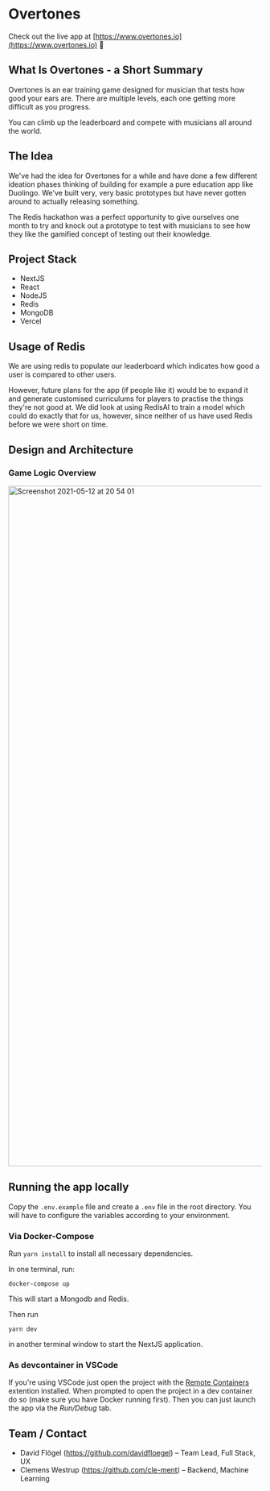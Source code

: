 # Overtones

Check out the live app at 
[https://www.overtones.io](https://www.overtones.io) 🚀 

## What Is Overtones - a Short Summary

Overtones is an ear training game designed for musician that tests how good your ears are. There are multiple levels, each one getting more difficult as you progress. 

You can climb up the leaderboard and compete with musicians all around the world.

## The Idea

We've had the idea for Overtones for a while and have done a few different ideation phases thinking of building for example a pure education app like Duolingo. We've built very, very basic prototypes but have never gotten around to actually releasing something.

The Redis hackathon was a perfect opportunity to give ourselves one month to try and knock out a prototype to test with musicians to see how they like the gamified concept of testing out their knowledge.

## Project Stack

- NextJS
- React
- NodeJS
- Redis
- MongoDB
- Vercel

## Usage of Redis

We are using redis to populate our leaderboard which indicates how good a user 
is compared to other users.

However, future plans for the app (if people like it) would be to expand it and generate customised curriculums for players to practise the things they're not good at. 
We did look at using RedisAI to train a model which could do exactly that for us, however, since neither of us have used Redis before we were short on time.

## Design and Architecture 

### Game Logic Overview

<img width="1352" alt="Screenshot 2021-05-12 at 20 54 01" src="https://user-images.githubusercontent.com/13220692/118036211-34457200-b364-11eb-88dc-c7ae2cc18563.png">

## Running the app locally

Copy the `.env.example` file and create a `.env` file in the root directory. You will have to configure the variables according to your environment.

### Via Docker-Compose

Run `yarn install` to install all necessary dependencies.

In one terminal, run:
```
docker-compose up
```

This will start a Mongodb and Redis.

Then run
```
yarn dev
```

in another terminal window to start the NextJS application.

### As devcontainer in VSCode

If you're using VSCode just open the project with the 
[Remote Containers](https://marketplace.visualstudio.com/items?itemName=ms-vscode-remote.remote-containers)
extention installed. When prompted to open the project in a dev container do so 
(make sure you have Docker running first). Then you can just launch the app 
via the _Run/Debug_ tab.

## Team / Contact

- David Flögel (<https://github.com/davidfloegel>) – Team Lead, Full Stack, UX
- Clemens Westrup (<https://github.com/cle-ment>) – Backend, Machine Learning